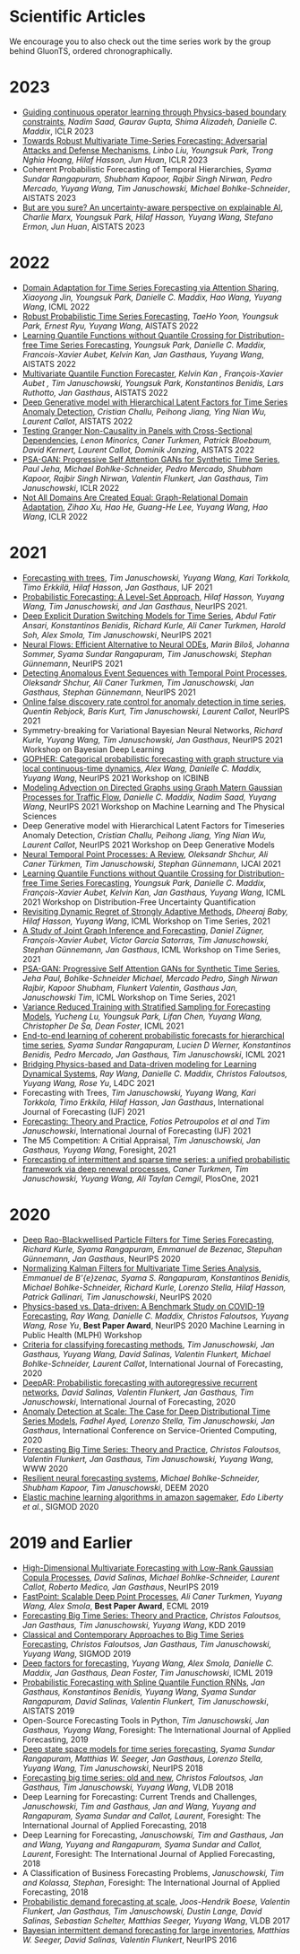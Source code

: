# Scientific Articles
We encourage you to also check out the time series work by the group behind GluonTS, ordered chronographically.

# 2023
* [Guiding continuous operator learning through Physics-based boundary constraints](https://arxiv.org/pdf/2212.07477.pdf), *Nadim Saad, Gaurav Gupta, Shima Alizadeh, Danielle C. Maddix*, ICLR 2023
* [Towards Robust Multivariate Time-Series Forecasting: Adversarial Attacks and Defense Mechanisms](https://arxiv.org/abs/2207.09572), *Linbo Liu, Youngsuk Park, Trong Nghia Hoang, Hilaf Hasson, Jun Huan*, ICLR 2023
* Coherent Probabilistic Forecasting of Temporal Hierarchies, *Syama Sundar Rangapuram, Shubham Kapoor, Rajbir Singh Nirwan, Pedro Mercado, Yuyang Wang, Tim Januschowski, Michael Bohlke-Schneider*, AISTATS 2023
* [But are you sure? An uncertainty-aware perspective on explainable AI](https://www.amazon.science/publications/but-are-you-sure-an-uncertainty-aware-perspective-on-explainable-ai), *Charlie Marx, Youngsuk Park, Hilaf Hasson, Yuyang Wang, Stefano Ermon, Jun Huan*, AISTATS 2023
# 2022
* [Domain Adaptation for Time Series Forecasting via Attention Sharing](https://arxiv.org/pdf/2102.06828.pdf), *Xiaoyong Jin, Youngsuk Park, Danielle C. Maddix, Hao Wang, Yuyang Wang*, ICML 2022
* [Robust Probabilistic Time Series Forecasting](https://proceedings.mlr.press/v151/yoon22a/yoon22a.pdf), *TaeHo Yoon, Youngsuk Park, Ernest Ryu, Yuyang Wang*, AISTATS 2022
* [Learning Quantile Functions without Quantile Crossing for Distribution-free Time Series Forecasting](https://proceedings.mlr.press/v151/park22a/park22a.pdf), *Youngsuk Park, Danielle C. Maddix, Francois-Xavier Aubet, Kelvin Kan, Jan Gasthaus, Yuyang Wang*, AISTATS 2022
* [Multivariate Quantile Function Forecaster](https://proceedings.mlr.press/v151/kan22a/kan22a.pdf), *Kelvin Kan , François-Xavier Aubet , Tim Januschowski, Youngsuk Park, Konstantinos Benidis, Lars Ruthotto, Jan Gasthaus*, AISTATS 2022
* [Deep Generative model with Hierarchical Latent Factors for Time Series Anomaly Detection](https://proceedings.mlr.press/v151/challu22a/challu22a.pdf), *Cristian Challu, Peihong Jiang, Ying Nian Wu, Laurent Callot*, AISTATS 2022
* [Testing Granger Non-Causality in Panels with Cross-Sectional Dependencies](https://proceedings.mlr.press/v151/minorics22a/minorics22a.pdf), *Lenon Minorics, Caner Turkmen, Patrick Bloebaum, David Kernert, Laurent Callot, Dominik Janzing*, AISTATS 2022
* [PSA-GAN: Progressive Self Attention GANs for Synthetic Time Series](https://arxiv.org/abs/2108.00981), *Paul Jeha, Michael Bohlke-Schneider, Pedro Mercado, Shubham Kapoor, Rajbir Singh Nirwan, Valentin Flunkert, Jan Gasthaus, Tim Januschowski*, ICLR 2022
* [Not All Domains Are Created Equal: Graph-Relational Domain Adaptation](https://arxiv.org/abs/2202.03628), *Zihao Xu, Hao He, Guang-He Lee, Yuyang Wang, Hao Wang*, ICLR 2022

# 2021

* [Forecasting with trees](https://www.sciencedirect.com/science/article/pii/S0169207021001679), *Tim Januschowski, Yuyang Wang, Kari Torkkola, Timo Erkkilä, Hilaf Hasson, Jan Gasthaus*, IJF 2021
* [Probabilistic Forecasting: A Level-Set Approach](https://proceedings.neurips.cc/paper/2021/file/32b127307a606effdcc8e51f60a45922-Paper.pdf), *Hilaf Hasson, Yuyang Wang, Tim Januschowski, and Jan Gasthaus*, NeurIPS 2021.
* [Deep Explicit Duration Switching Models for Time Series](https://papers.nips.cc/paper/2021/file/fb4c835feb0a65cc39739320d7a51c02-Paper.pdf), *Abdul Fatir Ansari, Konstantinos Benidis, Richard Kurle, Ali Caner Turkmen, Harold Soh, Alex Smola, Tim Januschowski*, NeurIPS 2021
* [Neural Flows: Efficient Alternative to Neural ODEs](https://papers.nips.cc/paper/2021/file/b21f9f98829dea9a48fd8aaddc1f159d-Paper.pdf), *Marin Biloš, Johanna Sommer, Syama Sundar Rangapuram, Tim Januschowski, Stephan Günnemann*, NeurIPS 2021
* [Detecting Anomalous Event Sequences with Temporal Point Processes](https://proceedings.neurips.cc/paper/2021/file/6faa8040da20ef399b63a72d0e4ab575-Paper.pdf), *Oleksandr Shchur, Ali Caner Turkmen, Tim Januschowski, Jan Gasthaus, Stephan Günnemann*, NeurIPS 2021
* [Online false discovery rate control for anomaly detection in time series](https://proceedings.neurips.cc/paper/2021/file/def130d0b67eb38b7a8f4e7121ed432c-Paper.pdf), *Quentin Rebjock, Baris Kurt, Tim Januschowski, Laurent Callot*, NeurIPS 2021
* Symmetry-breaking for Variational Bayesian Neural Networks, *Richard Kurle, Yuyang Wang, Tim Januschowski, Jan Gasthaus*, NeurIPS 2021 Workshop on Bayesian Deep Learning
* [GOPHER: Categorical probabilistic forecasting with graph structure via local continuous-time dynamics](https://proceedings.mlr.press/v163/wang22a/wang22a.pdf), *Alex Wang, Danielle C. Maddix, Yuyang Wang*, NeurIPS 2021 Workshop on ICBINB
* [Modeling Advection on Directed Graphs using Graph Matern Gaussian Processes for Traffic Flow](https://ml4physicalsciences.github.io/2021/files/NeurIPS_ML4PS_2021_13.pdf), *Danielle C. Maddix, Nadim Saad, Yuyang Wang*, NeurIPS 2021 Workshop on Machine Learning and The Physical Sciences
* Deep Generative model with Hierarchical Latent Factors for Timeseries Anomaly Detection, *Cristian Challu, Peihong Jiang, Ying Nian Wu, Laurent Callot*, NeurIPS 2021 Workshop on Deep Generative Models
* [Neural Temporal Point Processes: A Review](https://arxiv.org/abs/2104.03528), *Oleksandr Shchur, Ali Caner Türkmen, Tim Januschowski, Stephan Günnemann*, IJCAI 2021
* [Learning Quantile Functions without Quantile Crossing for Distribution-free Time Series Forecasting](https://arxiv.org/pdf/2111.06581), *Youngsuk Park, Danielle C. Maddix, François-Xavier Aubet, Kelvin Kan, Jan Gasthaus, Yuyang Wang*, ICML 2021 Workshop on Distribution-Free Uncertainty Quantification
* [Revisiting Dynamic Regret of Strongly Adaptive Methods](http://roseyu.com/time-series-workshop/submissions/2021/TSW-ICML2021_paper_41.pdf), *Dheeraj Baby, Hilaf Hasson, Yuyang Wang*, ICML Workshop on Time Series, 2021
* [A Study of Joint Graph Inference and Forecasting](https://arxiv.org/pdf/2109.04979), *Daniel Zügner, François-Xavier Aubet, Victor Garcia Satorras, Tim Januschowski, Stephan Günnemann, Jan Gasthaus*, ICML Workshop on Time Series, 2021
* [PSA-GAN: Progressive Self Attention GANs for Synthetic Time Series](https://arxiv.org/abs/2108.00981), *Jeha Paul, Bohlke-Schneider Michael, Mercado Pedro, Singh Nirwan Rajbir, Kapoor Shubham, Flunkert Valentin, Gasthaus Jan, Januschowski Tim*, ICML Workshop on Time Series, 2021
* [Variance Reduced Training with Stratified Sampling for Forecasting Models](http://proceedings.mlr.press/v139/lu21d/lu21d.pdf), *Yucheng Lu, Youngsuk Park, Lifan Chen, Yuyang Wang, Christopher De Sa, Dean Foster*, ICML 2021
* [End-to-end learning of coherent probabilistic forecasts for hierarchical time series](http://proceedings.mlr.press/v139/rangapuram21a/rangapuram21a.pdf), *Syama Sundar Rangapuram, Lucien D Werner, Konstantinos Benidis, Pedro Mercado, Jan Gasthaus, Tim Januschowski*, ICML 2021
* [Bridging Physics-based and Data-driven modeling for Learning Dynamical Systems](http://proceedings.mlr.press/v144/wang21a/wang21a.pdf), *Ray Wang, Danielle C. Maddix, Christos Faloutsos, Yuyang Wang, Rose Yu*, L4DC 2021
* Forecasting with Trees, *Tim Januschowski, Yuyang Wang, Kari Torkkola, Timo Erkkila, Hilaf Hasson, Jan Gasthaus*, International Journal of Forecasting (IJF) 2021
* [Forecasting: Theory and Practice](https://arxiv.org/abs/2012.03854), *Fotios Petroupolos et al and Tim Januschowski*, International Journal of Forecasting (IJF) 2021
* The M5 Competition: A Critial Appraisal, *Tim Januschowski, Jan Gasthaus, Yuyang Wang*, Foresight, 2021
* [Forecasting of intermittent and sparse time series: a unified probabilistic framework via deep renewal processes](https://journals.plos.org/plosone/article/authors?id=10.1371/journal.pone.0259764), *Caner Turkmen, Tim Januschowski, Yuyang Wang, Ali Taylan Cemgil*, PlosOne, 2021

# 2020
* [Deep Rao-Blackwellised Particle Filters for Time Series Forecasting](https://proceedings.neurips.cc/paper/2020/hash/afb0b97df87090596ae7c503f60bb23f-Abstract.html), *Richard Kurle, Syama Rangapuram, Emmanuel de Bezenac, Stepuhan Günnemann, Jan Gasthaus*, NeurIPS 2020
* [Normalizing Kalman Filters for Multivariate Time Series Analysis](https://papers.nips.cc/paper/2020/hash/1f47cef5e38c952f94c5d61726027439-Abstract.html), *Emmanuel de B\'{e}zenac, Syama S. Rangapuram, Konstantinos Benidis, Michael Bohlke-Schneider, Richard Kurle, Lorenzo Stella, Hilaf Hasson, Patrick Gallinari, Tim Januschowski*, NeurIPS 2020
* [Physics-based vs. Data-driven: A Benchmark Study on COVID-19 Forecasting](https://arxiv.org/pdf/2011.10616.pdf), *Ray Wang, Danielle C. Maddix, Christos Faloutsos, Yuyang Wang, Rose Yu*, **Best Paper Award**, NeurIPS 2020 Machine Learning in Public Health (MLPH) Workshop
* [Criteria for classifying forecasting methods](https://www.sciencedirect.com/science/article/pii/S0169207019301529), *Tim Januschowski, Jan Gasthaus, Yuyang Wang, David Salinas, Valentin Flunkert, Michael Bohlke-Schneider, Laurent Callot*, International Journal of Forecasting, 2020
* [DeepAR: Probabilistic forecasting with autoregressive recurrent networks](https://www.sciencedirect.com/science/article/pii/S0169207019301888), *David Salinas, Valentin Flunkert, Jan Gasthaus, Tim Januschowski*, International Journal of Forecasting, 2020
* [Anomaly Detection at Scale: The Case for Deep Distributional Time Series Models](https://arxiv.org/abs/2007.15541), 
*Fadhel Ayed, Lorenzo Stella, Tim Januschowski, Jan Gasthaus*, International Conference on Service-Oriented Computing, 2020
* [Forecasting Big Time Series: Theory and Practice](https://dl.acm.org/doi/10.1145/3366424.3383118), *Christos Faloutsos, Valentin Flunkert, Jan Gasthaus, Tim Januschowski, Yuyang Wang*, WWW 2020
* [Resilient neural forecasting systems](https://dl.acm.org/doi/pdf/10.1145/3399579.3399869), *Michael Bohlke-Schneider, Shubham Kapoor, Tim Januschowski*, DEEM 2020
* [Elastic machine learning algorithms in amazon sagemaker](https://dl.acm.org/doi/abs/10.1145/3318464.3386126), *Edo Liberty et al.*, SIGMOD 2020

# 2019 and Earlier
* [High-Dimensional Multivariate Forecasting with Low-Rank Gaussian Copula Processes](https://arxiv.org/abs/1910.03002), *David Salinas, Michael Bohlke-Schneider, Laurent Callot, Roberto Medico, Jan Gasthaus*, NeurIPS 2019
* [FastPoint: Scalable Deep Point Processes](https://ecmlpkdd2019.org/downloads/paper/861.pdf), *Ali Caner Turkmen, Yuyang Wang, Alex Smola*, **Best Paper Award**, ECML 2019
* [Forecasting Big Time Series: Theory and Practice](https://dl.acm.org/citation.cfm?id=3332289), *Christos Faloutsos, Jan Gasthaus, Tim Januschowski, Yuyang Wang*, KDD 2019
* [Classical and Contemporary Approaches to Big Time Series Forecasting](https://dl.acm.org/citation.cfm?id=3314033&dl=ACM&coll=DL), *Christos Faloutsos, Jan Gasthaus, Tim Januschowski, Yuyang Wang*, SIGMOD 2019
* [Deep factors for forecasting](http://proceedings.mlr.press/v97/wang19k.html), *Yuyang Wang, Alex Smola, Danielle C. Maddix, Jan Gasthaus, Dean Foster, Tim Januschowski*, ICML 2019
* [Probabilistic Forecasting with Spline Quantile Function RNNs](http://proceedings.mlr.press/v89/gasthaus19a.html), *Jan Gasthaus, Konstantinos Benidis, Yuyang Wang, Syama Sundar Rangapuram, David Salinas, Valentin Flunkert, Tim Januschowski*, AISTATS 2019
* Open-Source Forecasting Tools in Python, *Tim Januschowski, Jan Gasthaus, Yuyang Wang*, Foresight: The International Journal of Applied Forecasting, 2019
* [Deep state space models for time series forecasting](https://papers.nips.cc/paper/8004-deep-state-space-models-for-time-series-forecasting), *Syama Sundar Rangapuram, Matthias W. Seeger, Jan Gasthaus, Lorenzo Stella, Yuyang Wang, Tim Januschowski*, NeurIPS 2018
* [Forecasting big time series: old and new](http://www.vldb.org/pvldb/vol11/p2102-faloutsos.pdf), *Christos Faloutsos, Jan Gasthaus, Tim Januschowski, Yuyang Wang*, VLDB 2018
* Deep Learning for Forecasting: Current Trends and Challenges, *Januschowski, Tim and Gasthaus, Jan and Wang, Yuyang and Rangapuram, Syama Sundar and Callot, Laurent*, Foresight: The International Journal of Applied Forecasting, 2018
* Deep Learning for Forecasting, *Januschowski, Tim and Gasthaus, Jan and Wang, Yuyang and Rangapuram, Syama Sundar and Callot, Laurent*, Foresight: The International Journal of Applied Forecasting, 2018
* A Classification of Business Forecasting Problems, *Januschowski, Tim and Kolassa, Stephan*, Foresight: The International Journal of Applied Forecasting, 2018 
* [Probabilistic demand forecasting at scale](http://www.vldb.org/pvldb/vol10/p1694-schelter.pdf), *Joos-Hendrik Boese, Valentin Flunkert, Jan Gasthaus, Tim Januschowski, Dustin Lange, David Salinas, Sebastian Schelter, Matthias Seeger, Yuyang Wang*, VLDB 2017
* [Bayesian intermittent demand forecasting for large inventories](https://papers.nips.cc/paper/6313-bayesian-intermittent-demand-forecasting-for-large-inventories), *Matthias W. Seeger, David Salinas, Valentin Flunkert*, NeurIPS 2016
